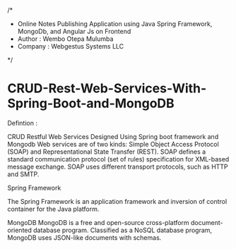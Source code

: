 /*

* Online Notes Publishing Application using Java Spring Framework, MongoDb,  and Angular Js on Frontend
* Author : Wembo Otepa Mulumba
* Company : Webgestus Systems LLC

 */

# CRUD-Rest-Web-Services-With-Spring-Boot-and-MongoDB
Defintion :

CRUD Restful Web Services Designed Using Spring boot framework and  Mongodb
Web services are of two kinds: Simple Object Access Protocol (SOAP) and Representational State Transfer (REST). SOAP defines a standard communication protocol (set of rules) specification for XML-based message exchange. SOAP uses different transport protocols, such as HTTP and SMTP.

Spring Framework 

The Spring Framework is an application framework and inversion of control container for the Java platform. 

MongoDB
MongoDB is a free and open-source cross-platform document-oriented database program. Classified as a NoSQL database program, MongoDB uses JSON-like documents with schemas.





